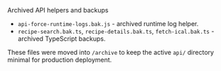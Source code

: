Archived API helpers and backups

- `api-force-runtime-logs.bak.js` - archived runtime log helper.
- `recipe-search.bak.ts`, `recipe-details.bak.ts`, `fetch-ical.bak.ts` - archived TypeScript backups.

These files were moved into `/archive` to keep the active `api/` directory minimal for production deployment.
